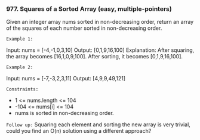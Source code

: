 ### 977. Squares of a Sorted Array (easy, multiple-pointers)

Given an integer array nums sorted in non-decreasing order, return an array of the squares of each number sorted in non-decreasing order.

`Example 1:`

Input: nums = [-4,-1,0,3,10]
Output: [0,1,9,16,100]
Explanation: After squaring, the array becomes [16,1,0,9,100].
After sorting, it becomes [0,1,9,16,100].

`Example 2:`

Input: nums = [-7,-3,2,3,11]
Output: [4,9,9,49,121]

`Constraints:`

- 1 <= nums.length <= 104
- -104 <= nums[i] <= 104
- nums is sorted in non-decreasing order.

`Follow up:` Squaring each element and sorting the new array is very trivial, could you find an O(n) solution using a different approach?
